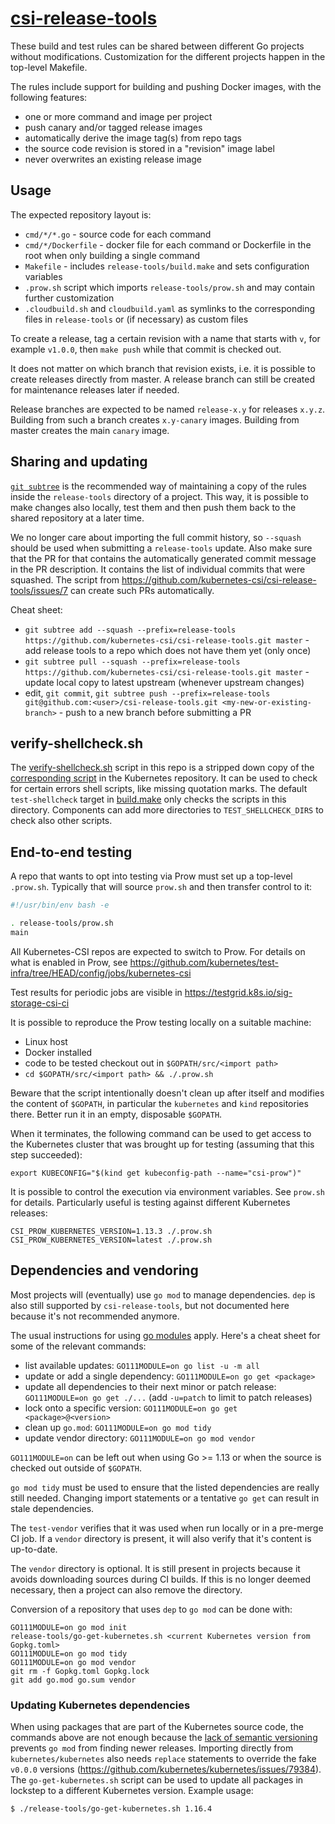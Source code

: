 # [csi-release-tools](https://github.com/kubernetes-csi/csi-release-tools)

These build and test rules can be shared between different Go projects
without modifications. Customization for the different projects happen
in the top-level Makefile.

The rules include support for building and pushing Docker images, with
the following features:
 - one or more command and image per project
 - push canary and/or tagged release images
 - automatically derive the image tag(s) from repo tags
 - the source code revision is stored in a "revision" image label
 - never overwrites an existing release image

Usage
-----

The expected repository layout is:
 - `cmd/*/*.go` - source code for each command
 - `cmd/*/Dockerfile` - docker file for each command or
   Dockerfile in the root when only building a single command
 - `Makefile` - includes `release-tools/build.make` and sets
   configuration variables
 - `.prow.sh` script which imports `release-tools/prow.sh`
   and may contain further customization
 - `.cloudbuild.sh` and `cloudbuild.yaml` as symlinks to
   the corresponding files in `release-tools` or (if necessary)
   as custom files

To create a release, tag a certain revision with a name that
starts with `v`, for example `v1.0.0`, then `make push`
while that commit is checked out.

It does not matter on which branch that revision exists, i.e. it is
possible to create releases directly from master. A release branch can
still be created for maintenance releases later if needed.

Release branches are expected to be named `release-x.y` for releases
`x.y.z`. Building from such a branch creates `x.y-canary`
images. Building from master creates the main `canary` image.

Sharing and updating
--------------------

[`git subtree`](https://github.com/git/git/blob/HEAD/contrib/subtree/git-subtree.txt)
is the recommended way of maintaining a copy of the rules inside the
`release-tools` directory of a project. This way, it is possible to make
changes also locally, test them and then push them back to the shared
repository at a later time.

We no longer care about importing the full commit history, so `--squash` should be used
when submitting a `release-tools` update. Also make sure that the PR for that
contains the automatically generated commit message in the PR description.
It contains the list of individual commits that were squashed. The script from
https://github.com/kubernetes-csi/csi-release-tools/issues/7 can create such
PRs automatically.

Cheat sheet:

- `git subtree add --squash --prefix=release-tools https://github.com/kubernetes-csi/csi-release-tools.git master` - add release tools to a repo which does not have them yet (only once)
- `git subtree pull --squash --prefix=release-tools https://github.com/kubernetes-csi/csi-release-tools.git master` - update local copy to latest upstream (whenever upstream changes)
- edit, `git commit`, `git subtree push --prefix=release-tools git@github.com:<user>/csi-release-tools.git <my-new-or-existing-branch>` - push to a new branch before submitting a PR

verify-shellcheck.sh
--------------------

The [verify-shellcheck.sh](./verify-shellcheck.sh) script in this repo
is a stripped down copy of the [corresponding
script](https://github.com/kubernetes/kubernetes/blob/release-1.14/hack/verify-shellcheck.sh)
in the Kubernetes repository. It can be used to check for certain
errors shell scripts, like missing quotation marks. The default
`test-shellcheck` target in [build.make](./build.make) only checks the
scripts in this directory. Components can add more directories to
`TEST_SHELLCHECK_DIRS` to check also other scripts.

End-to-end testing
------------------

A repo that wants to opt into testing via Prow must set up a top-level
`.prow.sh`. Typically that will source `prow.sh` and then transfer
control to it:

``` bash
#!/usr/bin/env bash -e

. release-tools/prow.sh
main
```

All Kubernetes-CSI repos are expected to switch to Prow. For details
on what is enabled in Prow, see
https://github.com/kubernetes/test-infra/tree/HEAD/config/jobs/kubernetes-csi

Test results for periodic jobs are visible in
https://testgrid.k8s.io/sig-storage-csi-ci

It is possible to reproduce the Prow testing locally on a suitable machine:
- Linux host
- Docker installed
- code to be tested checkout out in `$GOPATH/src/<import path>`
- `cd $GOPATH/src/<import path> && ./.prow.sh`

Beware that the script intentionally doesn't clean up after itself and
modifies the content of `$GOPATH`, in particular the `kubernetes` and
`kind` repositories there. Better run it in an empty, disposable
`$GOPATH`.

When it terminates, the following command can be used to get access to
the Kubernetes cluster that was brought up for testing (assuming that
this step succeeded):

    export KUBECONFIG="$(kind get kubeconfig-path --name="csi-prow")"

It is possible to control the execution via environment variables. See
`prow.sh` for details. Particularly useful is testing against different
Kubernetes releases:

    CSI_PROW_KUBERNETES_VERSION=1.13.3 ./.prow.sh
    CSI_PROW_KUBERNETES_VERSION=latest ./.prow.sh

Dependencies and vendoring
--------------------------

Most projects will (eventually) use `go mod` to manage
dependencies. `dep` is also still supported by `csi-release-tools`,
but not documented here because it's not recommended anymore.

The usual instructions for using [go
modules](https://github.com/golang/go/wiki/Modules) apply. Here's a cheat sheet
for some of the relevant commands:
- list available updates: `GO111MODULE=on go list -u -m all`
- update or add a single dependency: `GO111MODULE=on go get <package>`
- update all dependencies to their next minor or patch release:
  `GO111MODULE=on go get ./...` (add `-u=patch` to limit to patch
  releases)
- lock onto a specific version: `GO111MODULE=on go get <package>@<version>`
- clean up `go.mod`: `GO111MODULE=on go mod tidy`
- update vendor directory: `GO111MODULE=on go mod vendor`

`GO111MODULE=on` can be left out when using Go >= 1.13 or when the
source is checked out outside of `$GOPATH`.

`go mod tidy` must be used to ensure that the listed dependencies are
really still needed. Changing import statements or a tentative `go
get` can result in stale dependencies.

The `test-vendor` verifies that it was used when run locally or in a
pre-merge CI job. If a `vendor` directory is present, it will also
verify that it's content is up-to-date.

The `vendor` directory is optional. It is still present in projects
because it avoids downloading sources during CI builds. If this is no
longer deemed necessary, then a project can also remove the directory.

Conversion of a repository that uses `dep` to `go mod` can be done with:

    GO111MODULE=on go mod init
    release-tools/go-get-kubernetes.sh <current Kubernetes version from Gopkg.toml>
    GO111MODULE=on go mod tidy
    GO111MODULE=on go mod vendor
    git rm -f Gopkg.toml Gopkg.lock
    git add go.mod go.sum vendor

### Updating Kubernetes dependencies

When using packages that are part of the Kubernetes source code, the
commands above are not enough because the [lack of semantic
versioning](https://github.com/kubernetes/kubernetes/issues/72638)
prevents `go mod` from finding newer releases. Importing directly from
`kubernetes/kubernetes` also needs `replace` statements to override
the fake `v0.0.0` versions
(https://github.com/kubernetes/kubernetes/issues/79384). The
`go-get-kubernetes.sh` script can be used to update all packages in
lockstep to a different Kubernetes version. Example usage:
```
$ ./release-tools/go-get-kubernetes.sh 1.16.4
```

